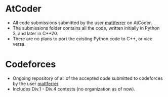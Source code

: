# AtCoder
  - All code submissions submitted by the user [mattferrer](https://atcoder.jp/users/mattferrer) on AtCoder.
  - The submissions folder contains all the code, written initially in Python 3, and later in C++20.
  - There are no plans to port the existing Python code to C++, or vice versa. 
# Codeforces
- Ongoing repository of all of the accepted code submitted to codeforces by the user [mattferrer](https://codeforces.com/profile/mattferrer).
- Includes Div.1 - Div.4 contests (no organization as of now).
